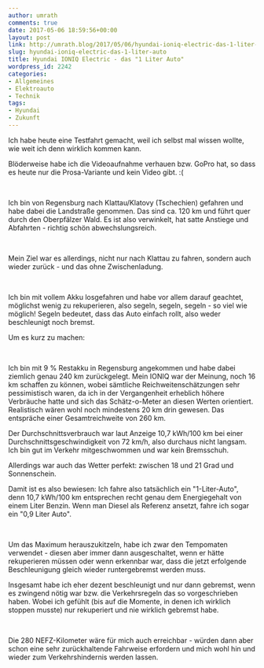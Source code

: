 ```yaml
---
author: umrath
comments: true
date: 2017-05-06 18:59:56+00:00
layout: post
link: http://umrath.blog/2017/05/06/hyundai-ioniq-electric-das-1-liter-auto/
slug: hyundai-ioniq-electric-das-1-liter-auto
title: Hyundai IONIQ Electric - das "1 Liter Auto"
wordpress_id: 2242
categories:
- Allgemeines
- Elektroauto
- Technik
tags:
- Hyundai
- Zukunft
---
```











Ich habe heute eine Testfahrt gemacht, weil ich selbst mal wissen wollte, wie weit ich denn wirklich kommen kann.










Blöderweise habe ich die Videoaufnahme verhauen bzw. GoPro hat, so dass es heute nur die Prosa-Variante und kein Video gibt. :(










 










Ich bin von Regensburg nach Klattau/Klatovy (Tschechien) gefahren und habe dabei die Landstraße genommen. Das sind ca. 120 km und führt quer durch den Oberpfälzer Wald. Es ist also verwinkelt, hat satte Anstiege und Abfahrten - richtig schön abwechslungsreich.










 










Mein Ziel war es allerdings, nicht nur nach Klattau zu fahren, sondern auch wieder zurück - und das ohne Zwischenladung.










 










Ich bin mit vollem Akku losgefahren und habe vor allem darauf geachtet, möglichst wenig zu rekuperieren, also segeln, segeln, segeln - so viel wie möglich! Segeln bedeutet, dass das Auto einfach rollt, also weder beschleunigt noch bremst.













Um es kurz zu machen:










 










Ich bin mit 9 % Restakku in Regensburg angekommen und habe dabei ziemlich genau 240 km zurückgelegt. Mein IONIQ war der Meinung, noch 16 km schaffen zu können, wobei sämtliche Reichweitenschätzungen sehr pessimistisch waren, da ich in der Vergangenheit erheblich höhere Verbräuche hatte und sich das Schätz-o-Meter an diesen Werten orientiert. Realistisch wären wohl noch mindestens 20 km drin gewesen. Das entspräche einer Gesamtreichweite von 260 km.










Der Durchschnittsverbrauch war laut Anzeige 10,7 kWh/100 km bei einer Durchschnittsgeschwindigkeit von 72 km/h, also durchaus nicht langsam. Ich bin gut im Verkehr mitgeschwommen und war kein Bremsschuh.










Allerdings war auch das Wetter perfekt: zwischen 18 und 21 Grad und Sonnenschein.
















Damit ist es also bewiesen: Ich fahre also tatsächlich ein "1-Liter-Auto", denn 10,7 kWh/100 km entsprechen recht genau dem Energiegehalt von einem Liter Benzin. Wenn man Diesel als Referenz ansetzt, fahre ich sogar ein "0,9 Liter Auto".













 










Um das Maximum herauszukitzeln, habe ich zwar den Tempomaten verwendet - diesen aber immer dann ausgeschaltet, wenn er hätte rekuperieren müssen oder wenn erkennbar war, dass die jetzt erfolgende Beschleunigung gleich wieder runtergebremst werden muss.










Insgesamt habe ich eher dezent beschleunigt und nur dann gebremst, wenn es zwingend nötig war bzw. die Verkehrsregeln das so vorgeschrieben haben. Wobei ich gefühlt (bis auf die Momente, in denen ich wirklich stoppen musste) nur rekuperiert und nie wirklich gebremst habe.










 










Die 280 NEFZ-Kilometer wäre für mich auch erreichbar - würden dann aber schon eine sehr zurückhaltende Fahrweise erfordern und mich wohl hin und wieder zum Verkehrshindernis werden lassen.



